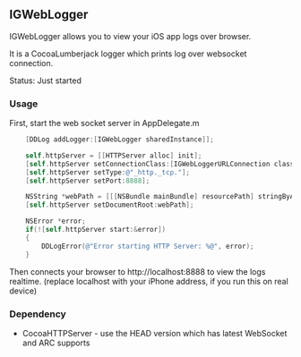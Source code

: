 ## IGWebLogger

IGWebLogger allows you to view your iOS app logs over browser.

It is a CocoaLumberjack logger which prints log over websocket connection.

Status: Just started

### Usage

First, start the web socket server in AppDelegate.m

```objective-c
    [DDLog addLogger:[IGWebLogger sharedInstance]];

    self.httpServer = [[HTTPServer alloc] init];
    [self.httpServer setConnectionClass:[IGWebLoggerURLConnection class]];
    [self.httpServer setType:@"_http._tcp."];
    [self.httpServer setPort:8888];

    NSString *webPath = [[[NSBundle mainBundle] resourcePath] stringByAppendingPathComponent:@"Web"];
    [self.httpServer setDocumentRoot:webPath];

    NSError *error;
    if(![self.httpServer start:&error])
    {
        DDLogError(@"Error starting HTTP Server: %@", error);
    }   
```

Then connects your browser to http://localhost:8888 to view the logs realtime. (replace localhost with your iPhone address, if you run this on real device)

### Dependency

-  CocoaHTTPServer - use the HEAD version which has latest WebSocket and ARC supports
